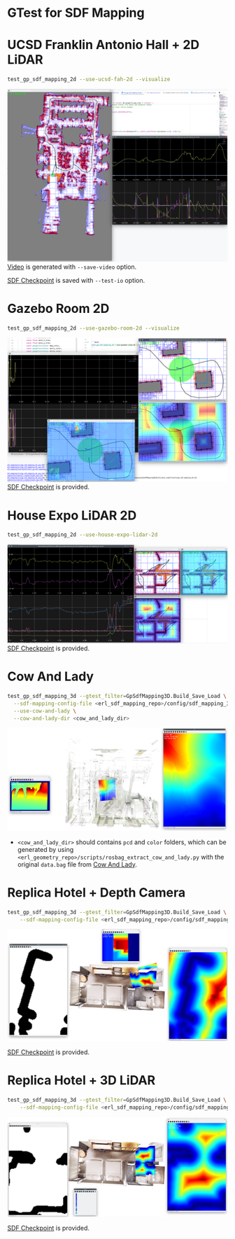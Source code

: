 GTest for SDF Mapping
======================

# UCSD Franklin Antonio Hall + 2D LiDAR

```bash
test_gp_sdf_mapping_2d --use-ucsd-fah-2d --visualize
```

![](assets/test_gp_sdf_mapping_ucsd_fah_2d.png)
[Video](https://drive.google.com/file/d/1bl9to0n-DkBYx3LNK6IWIrLBDTE_2l2z/view?usp=sharing) is generated
with `--save-video` option.

[SDF Checkpoint](https://drive.google.com/file/d/1ET0JUxA8fpUzYNkZXLheApPk3vqrPdiL/view?usp=sharing) is saved
with `--test-io` option.

# Gazebo Room 2D

```bash
test_gp_sdf_mapping_2d --use-gazebo-room-2d --visualize
```

![](assets/test_gp_sdf_mapping_gazebo_room_2d.png)
[SDF Checkpoint](https://drive.google.com/file/d/1JEZcFxGaI2ctoL_tiyqtAK-ARvFpHsFg/view?usp=sharing) is provided.

# House Expo LiDAR 2D

```bash
test_gp_sdf_mapping_2d --use-house-expo-lidar-2d
```

![](assets/test_gp_sdf_mapping_house_expo_lidar_2d.png)
[SDF Checkpoint](https://drive.google.com/file/d/1hwmpCe2c8NZ6K9RAcrWyFfP1RMW9dr9l/view?usp=sharing) is provided.

# Cow And Lady

```bash
test_gp_sdf_mapping_3d --gtest_filter=GpSdfMapping3D.Build_Save_Load \
  --sdf-mapping-config-file <erl_sdf_mapping_repo>/config/sdf_mapping_3d_depth.yaml \
  --use-cow-and-lady \
  --cow-and-lady-dir <cow_and_lady_dir>
```

![](assets/test_gp_sdf_mapping_cow_and_lady.png)

- `<cow_and_lady_dir>` should contains `pcd` and `color` folders, which can be generated by
  using `<erl_geometry_repo>/scripts/rosbag_extract_cow_and_lady.py` with the original `data.bag` file
  from [Cow And Lady](https://projects.asl.ethz.ch/datasets/doku.php?id=iros2017).

# Replica Hotel + Depth Camera

```bash
test_gp_sdf_mapping_3d --gtest_filter=GpSdfMapping3D.Build_Save_Load \
    --sdf-mapping-config-file <erl_sdf_mapping_repo>/config/sdf_mapping_3d_depth.yaml
```

![](assets/test_gp_sdf_mapping_replica_depth.png)

[SDF Checkpoint](https://drive.google.com/file/d/1fraha9Fm00-3uKDujFBdsTSOJ4ZXsjdp/view?usp=sharing) is provided.

# Replica Hotel + 3D LiDAR

```bash
test_gp_sdf_mapping_3d --gtest_filter=GpSdfMapping3D.Build_Save_Load \
    --sdf-mapping-config-file <erl_sdf_mapping_repo>/config/sdf_mapping_3d_lidar.yaml
```

![](assets/test_gp_sdf_mapping_replica_lidar.png)

[SDF Checkpoint](https://drive.google.com/file/d/106SZjY4xzPJWYWYkD4LjINdxmUadlABV/view?usp=sharing) is provided.
